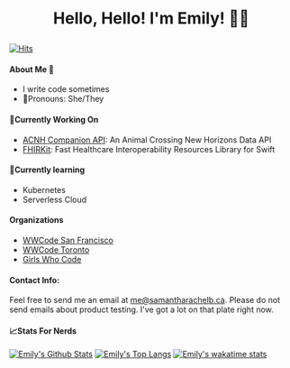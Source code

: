 <div align="center">
  <p>
    <sup>
      <h1> Hello, Hello! I'm Emily! 👋🏻
    </sup>
  </p>
</div>

[![Hits](https://hits.seeyoufarm.com/api/count/incr/badge.svg?url=https%3A%2F%2Fgithub.com%2Fsamanthaerachelb&count_bg=%23CDB6D7&title_bg=%23555555&icon=&icon_color=%23E7E7E7&title=visitors&edge_flat=true)](https://hits.seeyoufarm.com)

#### About Me 🙂
- I write code sometimes
- 🤗Pronouns: She/They

#### 🔭Currently Working On
- [ACNH Companion API](https://github.com/samanthaerachelb/acnh-api): An Animal Crossing New Horizons Data API
- [FHIRKit](https://github.com/samanthaerachelb/FHIRKit): Fast Healthcare Interoperability Resources Library for Swift

#### 🌱Currently learning
- Kubernetes
- Serverless Cloud

#### Organizations
- [WWCode San Francisco](https://www.womenwhocode.com/sf)
- [WWCode Toronto](https://www.womenwhocode.com/toronto)
- [Girls Who Code](https://girlswhocode.com)

#### Contact Info:
Feel free to send me an email at [me@samantharachelb.ca](mailto:me@samantharachelb.ca). Please do not
send emails about product testing. I've got a lot on that plate right now.

#### 📈Stats For Nerds

[![Emily's Github Stats](https://github-readme-stats.vercel.app/api?username=samanthaerachelb&theme=cobalt&show_icons=true&count_private=true&include_all_commits=false)](https://github.com/anuraghazra/github-readme-stats)
[![Emily's Top Langs](https://github-readme-stats.vercel.app/api/top-langs/?username=samanthaerachelb&langs_count=5&theme=cobalt&layout=compact)](https://github.com/anuraghazra/github-readme-stats)
[![Emily's wakatime stats](https://github-readme-stats.vercel.app/api/wakatime?username=@samanthaerachelb)](https://github.com/anuraghazra/github-readme-stats)

<!--
**samantharachelb/samantharachelb** is a ✨ _special_ ✨ repository because its `README.md` (this file) appears on your GitHub profile.

Here are some ideas to get you started:

- 🔭 I’m currently working on ...
- 🌱 I’m currently learning ...
- 👯 I’m looking to collaborate on ...
- 🤔 I’m looking for help with ...
- 💬 Ask me about ...
- 📫 How to reach me: ...
- 😄 Pronouns: ...
- ⚡ Fun fact: ...
-->
